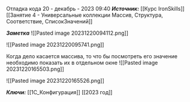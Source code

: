 
Отладка кода
 20 - декабрь - 2023  09:40 
***Источник:***  [[Курс IronSkills]] [[Занятие 4 - Универсальные коллекции Массив, Структура, Соответствие, СписокЗначений]]

***Заметка*** 
![[Pasted image 20231220094112.png]]

![[Pasted image 20231220095741.png]]

Когда дело касается массива, то что бы посмотреть его значение необходимо показать их в отдельном окне
![[Pasted image 20231220165503.png]]

![[Pasted image 20231220165526.png]]

***Ключи:*** [[1С_Конфигурация]] [[2023 год]]